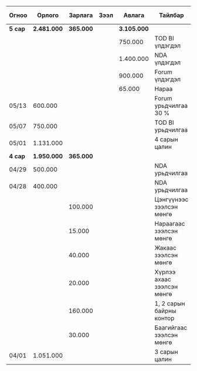| Огноо     | Орлого        | Зарлага     | Зээл | Авлага        | Тайлбар                    | Ашиггүй зардал |
| --------- | ------------- | ----------- | ---- | ------------- | -------------------------- | -------------- |
| **5 сар** | **2.481.000** | **365.000** |      | **3.105.000** |                            | **20.000**     |
|           |               |             |      | 750.000       | TOD BI үлдэгдэл            |                |
|           |               |             |      | 1.400.000     | NDA үлдэгдэл               |                |
|           |               |             |      | 900.000       | Forum үлдэгдэл             |                |
|           |               |             |      | 65.000        | Нараа                      |                |
| 05/13     | 600.000       |             |      |               | Forum урьдчилгаа 30 %      |                |
| 05/07     | 750.000       |             |      |               | TOD BI урьдчилгаа          |                |
| 05/01     | 1.131.000     |             |      |               | 4 сарын цалин              |                |
| **4 сар** | **1.950.000** | **365.000** |      |               |                            | **20.000**     |
| 04/29     | 500.000       |             |      |               | NDA урьдчилгаа             |                |
| 04/28     | 400.000       |             |      |               | NDA урьдчилгаа             |                |
|           |               | 100.000     |      |               | Цэнгүүнээс зээлсэн мөнгө   |                |
|           |               | 15.000      |      |               | Нараагаас зээлсэн мөнгө    |                |
|           |               | 40.000      |      |               | Жакаас зээлсэн мөнгө       |                |
|           |               | 20.000      |      |               | Хүрлээ ахаас зээлсэн мөнгө | 5.000          |
|           |               | 160.000     |      |               | 1, 2 сарын байрны контор   | 15.000         |
|           |               | 30.000      |      |               | Баагийгаас зээлсэн мөнгө   |                |
| 04/01     | 1.051.000     |             |      |               | 3 сарын цалин              |                |
